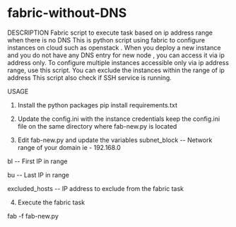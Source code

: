 # fabric-without-DNS

DESCRIPTION
Fabric script to execute task based on ip address range when there is no DNS 
This is python script using fabric to configure instances on cloud such as openstack .
When you deploy a new instance and you do not have any DNS entry for new node , you 
can access it via ip address only. To configure multiple instances accessible only
via ip address range, use this script.
You can exclude the instances within the range of ip address
This script also check if SSH service is running.

USAGE
1. Install the python packages 
pip install requirements.txt


2. Update the config.ini with the instance credentials
   keep the config.ini file on the same directory where fab-new.py is located


3. Edit fab-new.py and update the variables
subnet_block -- Network range of your domain ie - 192.168.0

bl -- First IP in range

bu -- Last IP in range

excluded_hosts -- IP address to exclude from the fabric task


4. Execute the fabric task

fab -f fab-new.py

